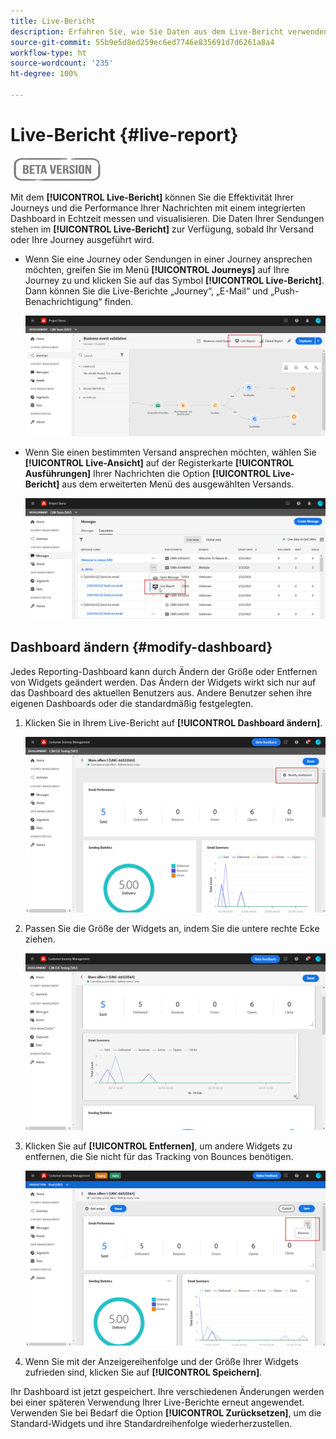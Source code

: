```yaml
---
title: Live-Bericht
description: Erfahren Sie, wie Sie Daten aus dem Live-Bericht verwenden
source-git-commit: 55b9e5d8ed259ec6ed7746e835691d7d6261a8a4
workflow-type: ht
source-wordcount: '235'
ht-degree: 100%

---
```


# Live-Bericht {#live-report}

![](../assets/do-not-localize/badge.png)

Mit dem **[!UICONTROL Live-Bericht]** können Sie die Effektivität Ihrer Journeys und die Performance Ihrer Nachrichten mit einem integrierten Dashboard in Echtzeit messen und visualisieren.
Die Daten Ihrer Sendungen stehen im **[!UICONTROL Live-Bericht]** zur Verfügung, sobald Ihr Versand oder Ihre Journey ausgeführt wird.

* Wenn Sie eine Journey oder Sendungen in einer Journey ansprechen möchten, greifen Sie im Menü **[!UICONTROL Journeys]** auf Ihre Journey zu und klicken Sie auf das Symbol **[!UICONTROL Live-Bericht]**. Dann können Sie die Live-Berichte „Journey“, „E-Mail“ und „Push-Benachrichtigung“ finden.

   ![](../assets/report_journey.png)

* Wenn Sie einen bestimmten Versand ansprechen möchten, wählen Sie **[!UICONTROL Live-Ansicht]** auf der Registerkarte **[!UICONTROL Ausführungen]** Ihrer Nachrichten die Option **[!UICONTROL Live-Bericht]** aus dem erweiterten Menü des ausgewählten Versands.

   ![](../assets/report_2.png)

## Dashboard ändern {#modify-dashboard}

Jedes Reporting-Dashboard kann durch Ändern der Größe oder Entfernen von Widgets geändert werden. Das Ändern der Widgets wirkt sich nur auf das Dashboard des aktuellen Benutzers aus. Andere Benutzer sehen ihre eigenen Dashboards oder die standardmäßig festgelegten.

1. Klicken Sie in Ihrem Live-Bericht auf **[!UICONTROL Dashboard ändern]**.

   ![](../assets/report_modify_1.png)

1. Passen Sie die Größe der Widgets an, indem Sie die untere rechte Ecke ziehen.

   ![](../assets/report_modify_2.png)

1. Klicken Sie auf **[!UICONTROL Entfernen]**, um andere Widgets zu entfernen, die Sie nicht für das Tracking von Bounces benötigen.

   ![](../assets/report_modify_3.png)

1. Wenn Sie mit der Anzeigereihenfolge und der Größe Ihrer Widgets zufrieden sind, klicken Sie auf **[!UICONTROL Speichern]**.

Ihr Dashboard ist jetzt gespeichert. Ihre verschiedenen Änderungen werden bei einer späteren Verwendung Ihrer Live-Berichte erneut angewendet. Verwenden Sie bei Bedarf die Option **[!UICONTROL Zurücksetzen]**, um die Standard-Widgets und ihre Standardreihenfolge wiederherzustellen.
